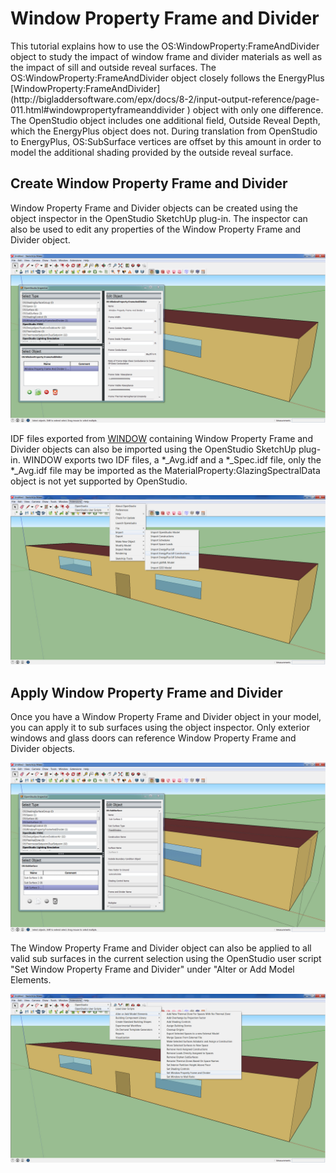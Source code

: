 <h1>Window Property Frame and Divider</h1>
This tutorial explains how to use the OS:WindowProperty:FrameAndDivider object to study the impact of window frame and divider materials as well as the impact of sill and outside reveal surfaces. The OS:WindowProperty:FrameAndDivider object closely follows the EnergyPlus [WindowProperty:FrameAndDivider](http://bigladdersoftware.com/epx/docs/8-2/input-output-reference/page-011.html#windowpropertyframeanddivider
) object with only one difference.  The OpenStudio object includes one additional field, Outside Reveal Depth, which the EnergyPlus object does not.  During translation from OpenStudio to EnergyPlus, OS:SubSurface vertices are offset by this amount in order to model the additional shading provided by the outside reveal surface.

## Create Window Property Frame and Divider 
Window Property Frame and Divider objects can be created using the object inspector in the OpenStudio SketchUp plug-in. The inspector can also be used to edit any properties of the Window Property Frame and Divider object.

![Add Window Property Frame and Divider](img/tutorials/windowproperty_frameanddivider1.jpg)

IDF files exported from [WINDOW](http://windows.lbl.gov/software/window/window.html) containing Window Property Frame and Divider objects can also be imported using the OpenStudio SketchUp plug-in.  WINDOW exports two IDF files, a *_Avg.idf and a *_Spec.idf file, only the *_Avg.idf file may be imported as the MaterialProperty:GlazingSpectralData object is not yet supported by OpenStudio.

![Import Window Property Frame and Divider](img/tutorials/windowproperty_frameanddivider2.jpg)

## Apply Window Property Frame and Divider
Once you have a Window Property Frame and Divider object in your model, you can apply it to sub surfaces using the object inspector.  Only exterior windows and glass doors can reference Window Property Frame and Divider objects.

![Set Window Property Frame and Divider](img/tutorials/windowproperty_frameanddivider3.jpg)

The Window Property Frame and Divider object can also be applied to all valid sub surfaces in the current selection using the OpenStudio user script "Set Window Property Frame and Divider" under "Alter or Add Model Elements.

![Add Window Property Frame and Divider Script](img/tutorials/windowproperty_frameanddivider4.jpg)


